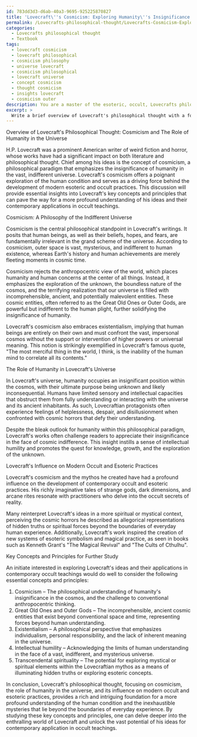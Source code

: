 ```yaml
---
id: 783dd3d3-d6ab-40a3-9695-925225870827
title: 'Lovecraft\''s Cosmicism: Exploring Humanity\''s Insignificance in the Universe'
permalink: /Lovecrafts-philosophical-thought/Lovecrafts-Cosmicism-Exploring-Humanitys-Insignificance-in-the-Universe/
categories:
  - Lovecrafts philosophical thought
  - Textbook
tags:
  - lovecraft cosmicism
  - lovecraft philosophical
  - cosmicism philosophy
  - universe lovecraft
  - cosmicism philosophical
  - lovecraft universe
  - concept cosmicism
  - thought cosmicism
  - insights lovecraft
  - cosmicism outer
description: You are a master of the esoteric, occult, Lovecrafts philosophical thought and education, you have written many textbooks on the subject in ways that provide students with rich and deep understanding of the subject. You are being asked to write textbook-like sections on a topic and you do it with full context, explainability, and reliability in accuracy to the true facts of the topic at hand, in a textbook style that a student would easily be able to learn from, in a rich, engaging, and contextual way. Always include relevant context (such as formulas and history), related concepts, and in a way that someone can gain deep insights from.
excerpt: > 
  Write a brief overview of Lovecraft's philosophical thought with a focus on cosmicism, the role of humanity in the universe, and the influence of his beliefs on the development of modern occult and esoteric practices. Include key concepts and principles that an initiate can study further to gain a deeper understanding of Lovecraft's ideas and their applications in contemporary occult teachings.
---
```

Overview of Lovecraft's Philosophical Thought: Cosmicism and The Role of Humanity in the Universe

H.P. Lovecraft was a prominent American writer of weird fiction and horror, whose works have had a significant impact on both literature and philosophical thought. Chief among his ideas is the concept of cosmicism, a philosophical paradigm that emphasizes the insignificance of humanity in the vast, indifferent universe. Lovecraft's cosmicism offers a poignant exploration of the human condition and serves as a driving force behind the development of modern esoteric and occult practices. This discussion will provide essential insights into Lovecraft's key concepts and principles that can pave the way for a more profound understanding of his ideas and their contemporary applications in occult teachings.

Cosmicism: A Philosophy of the Indifferent Universe

Cosmicism is the central philosophical standpoint in Lovecraft's writings. It posits that human beings, as well as their beliefs, hopes, and fears, are fundamentally irrelevant in the grand scheme of the universe. According to cosmicism, outer space is vast, mysterious, and indifferent to human existence, whereas Earth's history and human achievements are merely fleeting moments in cosmic time.

Cosmicism rejects the anthropocentric view of the world, which places humanity and human concerns at the center of all things. Instead, it emphasizes the exploration of the unknown, the boundless nature of the cosmos, and the terrifying realization that our universe is filled with incomprehensible, ancient, and potentially malevolent entities. These cosmic entities, often referred to as the Great Old Ones or Outer Gods, are powerful but indifferent to the human plight, further solidifying the insignificance of humanity.

Lovecraft's cosmicism also embraces existentialism, implying that human beings are entirely on their own and must confront the vast, impersonal cosmos without the support or intervention of higher powers or universal meaning. This notion is strikingly exemplified in Lovecraft's famous quote, "The most merciful thing in the world, I think, is the inability of the human mind to correlate all its contents."

The Role of Humanity in Lovecraft's Universe

In Lovecraft's universe, humanity occupies an insignificant position within the cosmos, with their ultimate purpose being unknown and likely inconsequential. Humans have limited sensory and intellectual capacities that obstruct them from fully understanding or interacting with the universe and its ancient inhabitants. As such, Lovecraftian protagonists often experience feelings of helplessness, despair, and disillusionment when confronted with cosmic horrors that defy their understanding.

Despite the bleak outlook for humanity within this philosophical paradigm, Lovecraft's works often challenge readers to appreciate their insignificance in the face of cosmic indifference. This insight instills a sense of intellectual humility and promotes the quest for knowledge, growth, and the exploration of the unknown.

Lovecraft's Influence on Modern Occult and Esoteric Practices

Lovecraft's cosmicism and the mythos he created have had a profound influence on the development of contemporary occult and esoteric practices. His richly imaginative tales of strange gods, dark dimensions, and arcane rites resonate with practitioners who delve into the occult secrets of reality.

Many reinterpret Lovecraft's ideas in a more spiritual or mystical context, perceiving the cosmic horrors he described as allegorical representations of hidden truths or spiritual forces beyond the boundaries of everyday human experience. Additionally, Lovecraft's work inspired the creation of new systems of esoteric symbolism and magical practice, as seen in books such as Kenneth Grant's "The Magical Revival" and "The Cults of Cthulhu".

Key Concepts and Principles for Further Study

An initiate interested in exploring Lovecraft's ideas and their applications in contemporary occult teachings would do well to consider the following essential concepts and principles:

1. Cosmicism – The philosophical understanding of humanity's insignificance in the cosmos, and the challenge to conventional anthropocentric thinking.
2. Great Old Ones and Outer Gods – The incomprehensible, ancient cosmic entities that exist beyond conventional space and time, representing forces beyond human understanding.
3. Existentialism – A philosophical perspective that emphasizes individualism, personal responsibility, and the lack of inherent meaning in the universe.
4. Intellectual humility – Acknowledging the limits of human understanding in the face of a vast, indifferent, and mysterious universe.
5. Transcendental spirituality – The potential for exploring mystical or spiritual elements within the Lovecraftian mythos as a means of illuminating hidden truths or exploring esoteric concepts.

In conclusion, Lovecraft's philosophical thought, focusing on cosmicism, the role of humanity in the universe, and its influence on modern occult and esoteric practices, provides a rich and intriguing foundation for a more profound understanding of the human condition and the inexhaustible mysteries that lie beyond the boundaries of everyday experience. By studying these key concepts and principles, one can delve deeper into the enthralling world of Lovecraft and unlock the vast potential of his ideas for contemporary application in occult teachings.
